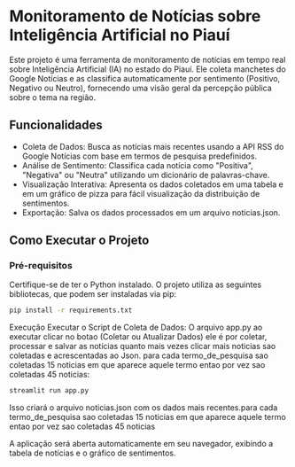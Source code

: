 # Monitoramento de Notícias sobre Inteligência Artificial no Piauí

Este projeto é uma ferramenta de monitoramento de notícias em tempo real sobre Inteligência Artificial (IA) no estado do Piauí. Ele coleta manchetes do Google Notícias e as classifica automaticamente por sentimento (Positivo, Negativo ou Neutro), fornecendo uma visão geral da percepção pública sobre o tema na região.

## Funcionalidades

- Coleta de Dados: Busca as notícias mais recentes usando a API RSS do Google Notícias com base em termos de pesquisa predefinidos.
- Análise de Sentimento: Classifica cada notícia como "Positiva", "Negativa" ou "Neutra" utilizando um dicionário de palavras-chave.
- Visualização Interativa: Apresenta os dados coletados em uma tabela e em um gráfico de pizza para fácil visualização da distribuição de sentimentos.
- Exportação: Salva os dados processados em um arquivo noticias.json.

## Como Executar o Projeto

### Pré-requisitos

Certifique-se de ter o Python instalado. O projeto utiliza as seguintes bibliotecas, que podem ser instaladas via pip:

```bash
pip install -r requirements.txt
```
Execução
Executar o Script de Coleta de Dados: O arquivo app.py ao executar clicar no botao (Coletar ou Atualizar Dados) ele é por coletar, processar e salvar as notícias quanto mais vezes clicar mais noticias sao coletadas e acrescentadas ao Json. para cada termo_de_pesquisa sao coletadas 15 noticias em que aparece aquele termo entao por vez sao coletadas 45 noticias:

```Bash
streamlit run app.py
```



Isso criará o arquivo noticias.json com os dados mais recentes.para cada termo_de_pesquisa sao coletadas 15 noticias em que aparece aquele termo entao por vez sao coletadas 45 noticias


A aplicação será aberta automaticamente em seu navegador, exibindo a tabela de notícias e o gráfico de sentimentos.
